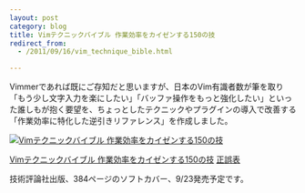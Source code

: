 ```yaml
---
layout: post
category: blog
title: Vimテクニックバイブル 作業効率をカイゼンする150の技
redirect_from:
  - /2011/09/16/vim_technique_bible.html

---
```


Vimmerであれば既にご存知だと思いますが、日本のVim有識者数が筆を取り「もう少し文字入力を楽にしたい」「バッファ操作をもっと強化したい」といった誰しもが抱く要望を、ちょっとしたテクニックやプラグインの導入で改善する「作業効率に特化した逆引きリファレンス」を作成しました。

[![Vimテクニックバイブル 作業効率をカイゼンする150の技](http://ec3.images-amazon.com/images/I/51-u-wPOtlL._SL500_AA300_.jpg)](http://www.amazon.co.jp/Vim%E3%83%86%E3%82%AF%E3%83%8B%E3%83%83%E3%82%AF%E3%83%90%E3%82%A4%E3%83%96%E3%83%AB-%EF%BD%9E%E4%BD%9C%E6%A5%AD%E5%8A%B9%E7%8E%87%E3%82%92%E3%82%AB%E3%82%A4%E3%82%BC%E3%83%B3%E3%81%99%E3%82%8B150%E3%81%AE%E6%8A%80-Vim%E3%82%B5%E3%83%9D%E3%83%BC%E3%82%BF%E3%83%BC%E3%82%BA/dp/4774147958)

[Vimテクニックバイブル 作業効率をカイゼンする150の技](http://www.amazon.co.jp/Vim%E3%83%86%E3%82%AF%E3%83%8B%E3%83%83%E3%82%AF%E3%83%90%E3%82%A4%E3%83%96%E3%83%AB-%EF%BD%9E%E4%BD%9C%E6%A5%AD%E5%8A%B9%E7%8E%87%E3%82%92%E3%82%AB%E3%82%A4%E3%82%BC%E3%83%B3%E3%81%99%E3%82%8B150%E3%81%AE%E6%8A%80-Vim%E3%82%B5%E3%83%9D%E3%83%BC%E3%82%BF%E3%83%BC%E3%82%BA/dp/4774147958)  [正誤表](http://vim-jp.org/docs/books/vim-technique-bible/corrigenda.html)

技術評論社出版、384ページのソフトカバー、9/23発売予定です。


